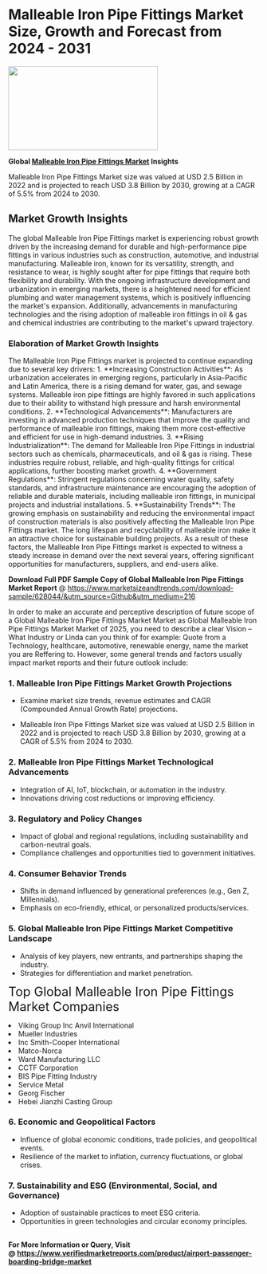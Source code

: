 <H1>Malleable Iron Pipe Fittings Market Size, Growth and Forecast from 2024 - 2031</H1><img class="aligncenter size-medium wp-image-584254" src="https://thirdeyenews.in/wp-content/uploads/2024/09/Global-Market-Research-300x168.jpeg" alt="" width="300" height="168" /><p><strong>Global&nbsp;<a href="https://www.marketsizeandtrends.com/download-sample/628044/&amp;utm_source=Github&utm_medium=216">Malleable Iron Pipe Fittings Market</a> Insights</strong></p><p>Malleable Iron Pipe Fittings Market size was valued at USD 2.5 Billion in 2022 and is projected to reach USD 3.8 Billion by 2030, growing at a CAGR of 5.5% from 2024 to 2030.</p><p><h2>Market Growth Insights</h2> The global Malleable Iron Pipe Fittings market is experiencing robust growth driven by the increasing demand for durable and high-performance pipe fittings in various industries such as construction, automotive, and industrial manufacturing. Malleable iron, known for its versatility, strength, and resistance to wear, is highly sought after for pipe fittings that require both flexibility and durability. With the ongoing infrastructure development and urbanization in emerging markets, there is a heightened need for efficient plumbing and water management systems, which is positively influencing the market's expansion. Additionally, advancements in manufacturing technologies and the rising adoption of malleable iron fittings in oil & gas and chemical industries are contributing to the market's upward trajectory. <h3>Elaboration of Market Growth Insights</h3> The Malleable Iron Pipe Fittings market is projected to continue expanding due to several key drivers: 1. **Increasing Construction Activities**: As urbanization accelerates in emerging regions, particularly in Asia-Pacific and Latin America, there is a rising demand for water, gas, and sewage systems. Malleable iron pipe fittings are highly favored in such applications due to their ability to withstand high pressure and harsh environmental conditions. 2. **Technological Advancements**: Manufacturers are investing in advanced production techniques that improve the quality and performance of malleable iron fittings, making them more cost-effective and efficient for use in high-demand industries. 3. **Rising Industrialization**: The demand for Malleable Iron Pipe Fittings in industrial sectors such as chemicals, pharmaceuticals, and oil & gas is rising. These industries require robust, reliable, and high-quality fittings for critical applications, further boosting market growth. 4. **Government Regulations**: Stringent regulations concerning water quality, safety standards, and infrastructure maintenance are encouraging the adoption of reliable and durable materials, including malleable iron fittings, in municipal projects and industrial installations. 5. **Sustainability Trends**: The growing emphasis on sustainability and reducing the environmental impact of construction materials is also positively affecting the Malleable Iron Pipe Fittings market. The long lifespan and recyclability of malleable iron make it an attractive choice for sustainable building projects. As a result of these factors, the Malleable Iron Pipe Fittings market is expected to witness a steady increase in demand over the next several years, offering significant opportunities for manufacturers, suppliers, and end-users alike. </p><p><span class=""><strong>Download Full PDF Sample Copy of Global Malleable Iron Pipe Fittings Market Report</strong> @ <a href="https://www.marketsizeandtrends.com/download-sample/628044/&amp;utm_source=Github&utm_medium=216" target="_blank">https://www.marketsizeandtrends.com/download-sample/628044/&amp;utm_source=Github&utm_medium=216</a></span></p><p>In order to make an accurate and perceptive description of future scope of a Global&nbsp;Malleable Iron Pipe Fittings Market Market as Global&nbsp;Malleable Iron Pipe Fittings Market Market of 2025, you need to describe a clear Vision &ndash; What Industry or Linda can you think of for example: Quote from a Technology, healthcare, automotive, renewable energy, name the market you are Reffering to. However, some general trends and factors usually impact market reports and their future outlook include:</p><h3>1.&nbsp;<strong>Malleable Iron Pipe Fittings Market Growth Projections</strong></h3><ul><li>Examine market size trends, revenue estimates and CAGR (Compounded Annual Growth Rate) projections.</li><li><p>Malleable Iron Pipe Fittings Market size was valued at USD 2.5 Billion in 2022 and is projected to reach USD 3.8 Billion by 2030, growing at a CAGR of 5.5% from 2024 to 2030.</p></li></ul><h3>2.&nbsp;<strong>Malleable Iron Pipe Fittings Market Technological Advancements</strong></h3><ul><li>Integration of AI, IoT, blockchain, or automation in the industry.</li><li>Innovations driving cost reductions or improving efficiency.</li></ul><h3>3.&nbsp;<strong>Regulatory and Policy Changes</strong></h3><ul><li>Impact of global and regional regulations, including sustainability and carbon-neutral goals.</li><li>Compliance challenges and opportunities tied to government initiatives.</li></ul><h3>4.&nbsp;<strong>Consumer Behavior Trends</strong></h3><ul><li>Shifts in demand influenced by generational preferences (e.g., Gen Z, Millennials).</li><li>Emphasis on eco-friendly, ethical, or personalized products/services.</li></ul><h3>5.&nbsp;<strong>Global Malleable Iron Pipe Fittings Market Competitive Landscape</strong></h3><ul><li>Analysis of key players, new entrants, and partnerships shaping the industry.</li><li>Strategies for differentiation and market penetration.</li></ul><p data-pm-slice="1 1 []"><span style="color: inherit; font-family: inherit; font-size: 25px;">Top Global Malleable Iron Pipe Fittings Market Companies</span></p><div class="" data-test-id=""><p><li>Viking Group Inc Anvil International</li><li> Mueller Industries</li><li> Inc Smith-Cooper International</li><li> Matco-Norca</li><li> Ward Manufacturing LLC</li><li> CCTF Corporation</li><li> BIS Pipe Fitting Industry</li><li> Service Metal</li><li> Georg Fischer</li><li> Hebei Jianzhi Casting Group</li></p></div><h3>6.&nbsp;<strong>Economic and Geopolitical Factors</strong></h3><ul><li>Influence of global economic conditions, trade policies, and geopolitical events.</li><li>Resilience of the market to inflation, currency fluctuations, or global crises.</li></ul><h3>7.&nbsp;<strong>Sustainability and ESG (Environmental, Social, and Governance)</strong></h3><ul><li>Adoption of sustainable practices to meet ESG criteria.</li><li>Opportunities in green technologies and circular economy principles.</li></ul><h2><strong style="font-size: 14px;">For More Information or Query, Visit @&nbsp;</strong><a style="background-color: #ffffff; font-size: 14px;" href="https://www.marketsizeandtrends.com/report/malleable-iron-pipe-fittings-market/" target="_blank">https://www.verifiedmarketreports.com/product/airport-passenger-boarding-bridge-market</a></h2>

